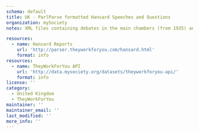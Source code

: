 ```yaml
---
schema: default
title: UK - ParlParse formatted Hansard Speeches and Questions
organization: mySociety
notes: XML files containing debates in the main chambers (from 1935) and in Westminster Hall from the start of the 2001 parliament (Commons) or 1999 reform (Lords). Speeches and the speaker are labelled with unique identifiers, as are divisions and how each MP or Lord voted.

resources:
  - name: Hansard Reports
    url: 'http://parser.theyworkforyou.com/hansard.html'
    format: info
resources:
  - name: TheyWorkForYou API
    url: 'http://data.mysociety.org/datasets/theyworkforyou-api/'
    format: info
license: ''
category:
  - United Kingdom
  - TheyWorkForYou
maintainer: ''
maintainer_email: ''
last_modified: ''
more_info: ''
---
```

